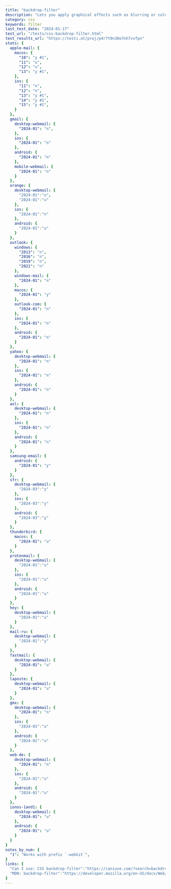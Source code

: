 ```yaml
---
title: "backdrop-filter"
description: "Lets you apply graphical effects such as blurring or color shifting to the area behind an element."
category: css
keywords: filter
last_test_date: "2024-01-17"
test_url: "/tests/css-backdrop-filter.html"
test_results_url: "https://testi.at/proj/p4r7t9n30o7nh7vvfpn"
stats: {
  apple-mail: {
    macos: {
      "10": "y #1",
      "11": "u",
      "12": "u",
      "13": "y #1",
    },
    ios: {
      "11": "n",
      "12": "n",
      "13": "y #1",
      "14": "y #1",
      "15": "y #1",
    }
  },
  gmail: {
    desktop-webmail: {
      "2024-01": "n",
    },
    ios: {
      "2024-01": "n"
    },
    android: {
      "2024-01": "n"
    },
    mobile-webmail: {
      "2024-01": "n"
    }
  },
  orange: {
    desktop-webmail: {
      "2024-01":"u",
      "2024-01":"u"
    },
    ios: {
      "2024-01":"n"
    },
    android: {
      "2024-01":"u"
    }
  },
  outlook: {
    windows: {
      "2013": "n",
      "2016": "n",
      "2019": "n",
      "2021": "n"
    },
    windows-mail: {
      "2024-01": "n"
    },
    macos: {
      "2024-01": "y"
    },
    outlook-com: {
      "2024-01": "n"
    },
    ios: {
      "2024-01": "n"
    },
    android: {
      "2024-01": "n"
    }
  },
  yahoo: {
    desktop-webmail: {
      "2024-01": "n"
    },
    ios: {
      "2024-01": "n"
    },
    android: {
      "2024-01": "n"
    }
  },
  aol: {
    desktop-webmail: {
      "2024-01": "n"
    },
    ios: {
      "2024-01": "n"
    },
    android: {
      "2024-01": "n"
    }
  },
  samsung-email: {
    android: {
      "2024-01": "y"
    }
  },
  sfr: {
    desktop-webmail: {
      "2024-03":"y"
    },
    ios: {
      "2024-03":"y"
    },
    android: {
      "2024-03":"y"
    }
  },
  thunderbird: {
    macos: {
      "2024-01": "u"
    }
  },
  protonmail: {
    desktop-webmail: {
      "2024-01":"u"
    },
    ios: {
      "2024-01":"u"
    },
    android: {
      "2024-01":"u"
    }
  },
  hey: {
    desktop-webmail: {
      "2024-01":"u"
    }
  },
  mail-ru: {
    desktop-webmail: {
      "2024-01":"y"
    }
  },
  fastmail: {
    desktop-webmail: {
      "2024-01": "u"
    }
  },
  laposte: {
    desktop-webmail: {
      "2024-01": "u"
    }
  },
  gmx: {
    desktop-webmail: {
      "2024-01": "n"
    },
    ios: {
      "2024-01":"u"
    },
    android: {
      "2024-01":"u"
    }
  },
  web-de: {
    desktop-webmail: {
      "2024-01": "n"
    },
    ios: {
      "2024-01":"u"
    },
    android: {
      "2024-01":"u"
    }
  },
  ionos-1and1: {
    desktop-webmail: {
      "2024-01": "u"
    },
    android: {
      "2024-01": "u"
    }
  }
}
notes_by_num: {
  "1": "Works with prefix `-webkit`",
}
links: {
  "Can I use: CSS backdrop-filter":"https://caniuse.com/?search=backdrop-filter",
  "MDN: backdrop-filter":"https://developer.mozilla.org/en-US/docs/Web/CSS/backdrop-filter"
}
---
```

